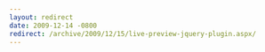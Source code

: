 ```yaml
---
layout: redirect
date: 2009-12-14 -0800
redirect: /archive/2009/12/15/live-preview-jquery-plugin.aspx/
---
```

